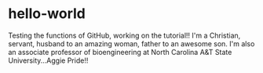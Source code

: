 # hello-world
Testing the functions of GitHub, working on the tutorial!!
I'm a Christian, servant, husband to an amazing woman, father to an awesome son.  I'm also an associate professor of bioengineering at North Carolina A&T State University...Aggie Pride!!
